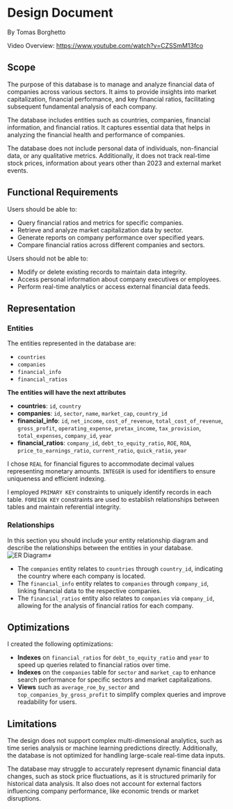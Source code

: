 # Design Document

By Tomas Borghetto

Video Overview: https://www.youtube.com/watch?v=CZSSmM13fco

## Scope

  The purpose of this database is to manage and analyze financial data of companies across various sectors. It aims to provide insights into market capitalization, financial performance, and key financial ratios, facilitating subsequent fundamental analysis of each company.

  The database includes entities such as countries, companies, financial information, and financial ratios. It captures essential data that helps in analyzing the financial health and performance of companies.

  The database does not include personal data of individuals, non-financial data, or any qualitative metrics. Additionally, it does not track real-time stock prices, information about years other than 2023 and external market events.

## Functional Requirements

  Users should be able to:
  - Query financial ratios and metrics for specific companies.
  - Retrieve and analyze market capitalization data by sector.
  - Generate reports on company performance over specified years.
  - Compare financial ratios across different companies and sectors.

  Users should not be able to:
  - Modify or delete existing records to maintain data integrity.
  - Access personal information about company executives or employees.
  - Perform real-time analytics or access external financial data feeds.

## Representation

### Entities

  The entities represented in the database are:
  - `countries`
  - `companies`
  - `financial_info`
  - `financial_ratios`

**The entities will have the next attributes**
  - **countries**: `id`, `country`
  - **companies**: `id`, `sector`, `name`, `market_cap`, `country_id`
  - **financial_info**: `id`, `net_income`, `cost_of_revenue`, `total_cost_of_revenue`, `gross_profit`, `operating_expense`, `pretax_income`, `tax_provision`, `total_expenses`, `company_id`, `year`
  - **financial_ratios**: `company_id`, `debt_to_equity_ratio`, `ROE`, `ROA`, `price_to_earnings_ratio`, `current_ratio`, `quick_ratio`, `year`

  I chose `REAL` for financial figures to accommodate decimal values representing monetary amounts. `INTEGER` is used for identifiers to ensure uniqueness and efficient indexing.

  I employed `PRIMARY KEY` constraints to uniquely identify records in each table. `FOREIGN KEY` constraints are used to establish relationships between tables and maintain referential integrity.

### Relationships

In this section you should include your entity relationship diagram and describe the relationships between the entities in your database.
![ER Diagram](diagram.png)≠
- The `companies` entity relates to `countries` through `country_id`, indicating the country where each company is located.
- The `financial_info` entity relates to `companies` through `company_id`, linking financial data to the respective companies.
- The `financial_ratios` entity also relates to `companies` via `company_id`, allowing for the analysis of financial ratios for each company.

## Optimizations

  I created the following optimizations:
  - **Indexes** on `financial_ratios` for `debt_to_equity_ratio` and `year` to speed up queries related to financial ratios over time.
  - **Indexes** on the `companies` table for `sector` and `market_cap` to enhance search performance for specific sectors and market capitalizations.
  - **Views** such as `average_roe_by_sector` and `top_companies_by_gross_profit` to simplify complex queries and improve readability for users.

## Limitations

  The design does not support complex multi-dimensional analytics, such as time series analysis or machine learning predictions directly. Additionally, the database is not optimized for handling large-scale real-time data inputs.

  The database may struggle to accurately represent dynamic financial data changes, such as stock price fluctuations, as it is structured primarily for historical data analysis. It also does not account for external factors influencing company performance, like economic trends or market disruptions.
